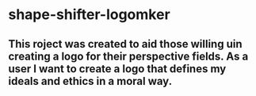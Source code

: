 # shape-shifter-logomker

## This roject was created to aid those willing uin creating a logo for their perspective fields. As a user I want to create a logo that defines my ideals and ethics in a moral way.
